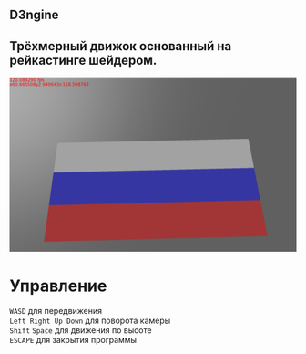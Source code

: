 ## D3ngine
## Трёхмерный движок основанный на рейкастинге шейдером.
![Пример работы текущей версии](https://github.com/LedinecMing/D3ngine/raw/main/Screenshots/снимок.png)
# Управление
`WASD` для передвижения  
`Left Right Up Down` для поворота камеры  
`Shift` `Space` для движения по высоте  
`ESCAPE` для закрытия программы
